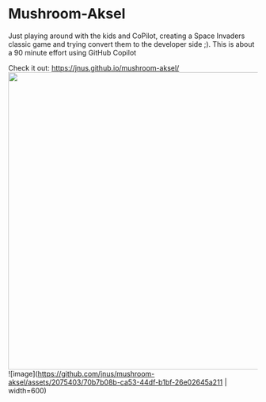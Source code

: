 # Mushroom-Aksel

Just playing around with the kids and CoPilot, creating a Space Invaders classic game and trying convert them to the developer side ;). This is about a 90 minute effort using GitHub Copilot

Check it out: https://jnus.github.io/mushroom-aksel/
<img src="https://github.com/jnus/mushroom-aksel/assets/2075403/70b7b08b-ca53-44df-b1bf-26e02645a211" width="600">
![image](https://github.com/jnus/mushroom-aksel/assets/2075403/70b7b08b-ca53-44df-b1bf-26e02645a211 | width=600)
